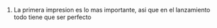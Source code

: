 1. La primera impresion es lo mas importante, asi que en el lanzamiento todo tiene que ser perfecto
